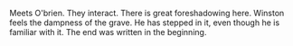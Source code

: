 Meets O'brien. They interact. There is great foreshadowing here.
Winston feels the dampness of the grave. He has stepped in it, even though he is familiar with it. The end was written in the beginning.